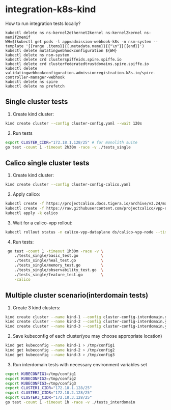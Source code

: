 # integration-k8s-kind

How to run integration tests locally?

```
kubectl delete ns ns-kernel2ethernet2kernel ns-kernel2kernel ns-memif2memif
WH=$(kubectl get pods -l app=admission-webhook-k8s -n nsm-system --template '{{range .items}}{{.metadata.name}}{{"\n"}}{{end}}')
kubectl delete mutatingwebhookconfiguration ${WH}
kubectl delete ns nsm-system
kubectl delete crd clusterspiffeids.spire.spiffe.io
kubectl delete crd clusterfederatedtrustdomains.spire.spiffe.io
kubectl delete validatingwebhookconfiguration.admissionregistration.k8s.io/spire-controller-manager-webhook
kubectl delete ns spire
kubectl delete ns prefetch
```

## Single cluster tests

1. Create kind cluster:
```bash
kind create cluster --config cluster-config.yaml --wait 120s
```

2. Run tests
```bash
export CLUSTER_CIDR="172.18.1.128/25" # for monolith suite
go test -count 1 -timeout 2h30m -race -v ./tests_single
```

## Calico single cluster tests

1. Create kind cluster:
```bash
kind create cluster --config cluster-config-calico.yaml
```

2. Apply calico:
```bash
kubectl create -f https://projectcalico.docs.tigera.io/archive/v3.24/manifests/tigera-operator.yaml
kubectl create -f https://raw.githubusercontent.com/projectcalico/vpp-dataplane/82c88a14e5e0e3cc5d7f70c52cdbc01c999d3a42/yaml/calico/installation-default.yaml
kubectl apply -k calico
```

3. Wait for a calico-vpp rollout:
```bash
kubectl rollout status -n calico-vpp-dataplane ds/calico-vpp-node --timeout=5m
```

4. Run tests:
```bash
 go test -count 1 -timeout 1h30m -race -v \
    ./tests_single/basic_test.go          \
    ./tests_single/heal_test.go           \
    ./tests_single/memory_test.go         \
    ./tests_single/observability_test.go  \
    ./tests_single/feature_test.go        \
    -calico
```

## Multiple cluster scenario(interdomain tests)
1. Create 3 kind clusters:
```bash
kind create cluster --name kind-1 --config cluster-config-interdomain.yaml --wait 120s
kind create cluster --name kind-2 --config cluster-config-interdomain.yaml --wait 120s
kind create cluster --name kind-3 --config cluster-config-interdomain.yaml --wait 120s
```

2. Save kubeconfig of each cluster(you may choose appropriate location)
```bash
kind get kubeconfig --name kind-1 > /tmp/config1
kind get kubeconfig --name kind-2 > /tmp/config2
kind get kubeconfig --name kind-3 > /tmp/config3
```

3. Run interdomain tests with necessary environment variables set
```bash
export KUBECONFIG1=/tmp/config1
export KUBECONFIG2=/tmp/config2 
export KUBECONFIG3=/tmp/config3 
export CLUSTER1_CIDR="172.18.1.128/25" 
export CLUSTER2_CIDR="172.18.2.128/25"
export CLUSTER3_CIDR="172.18.3.128/25"
go test -count 1 -timeout 1h -race -v ./tests_interdomain
```
